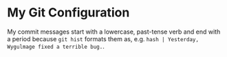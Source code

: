 # My Git Configuration

My commit messages start with a lowercase, past-tense verb and end with a period because `git hist` formats them as, e.g. `hash | Yesterday, Wygulmage fixed a terrible bug.`.
